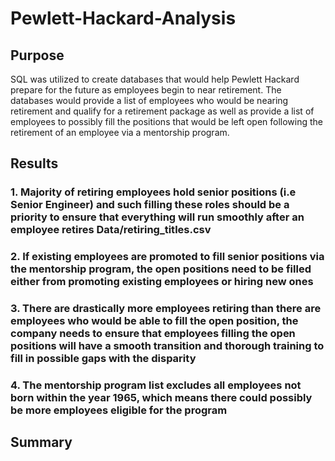 # Pewlett-Hackard-Analysis
## Purpose
SQL was utilized to create databases that would help Pewlett Hackard prepare for the future as employees begin to near retirement. The databases would provide a list of employees who would be nearing retirement and qualify for a retirement package as well as provide a list of employees to possibly fill the positions that would be left open following the retirement of an employee via a mentorship program.

## Results

### 1.	Majority of retiring employees hold senior positions (i.e Senior Engineer) and such filling these roles should be a priority to ensure that everything will run smoothly after an employee retires Data/retiring_titles.csv
### 2.	If existing employees are promoted to fill senior positions via the mentorship program, the open positions need to be filled either from promoting existing employees or hiring new ones
### 3.	There are drastically more employees retiring than there are employees who would be able to fill the open position, the company needs to ensure that employees filling the open positions will have a smooth transition and thorough training to fill in possible gaps with the disparity
### 4.	The mentorship program list excludes all employees not born within the year 1965, which means there could possibly be more employees eligible for the program



## Summary
